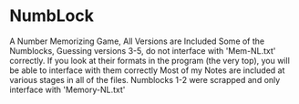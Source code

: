 # NumbLock
A Number Memorizing Game, All Versions are Included
Some of the Numblocks, Guessing versions 3-5, do not interface with 'Mem-NL.txt' correctly.
If you look at their formats in the program (the very top), you will be able to interface with them correctly
Most of my Notes are included at various stages in all of the files.
Numblocks 1-2 were scrapped and only interface with 'Memory-NL.txt'
